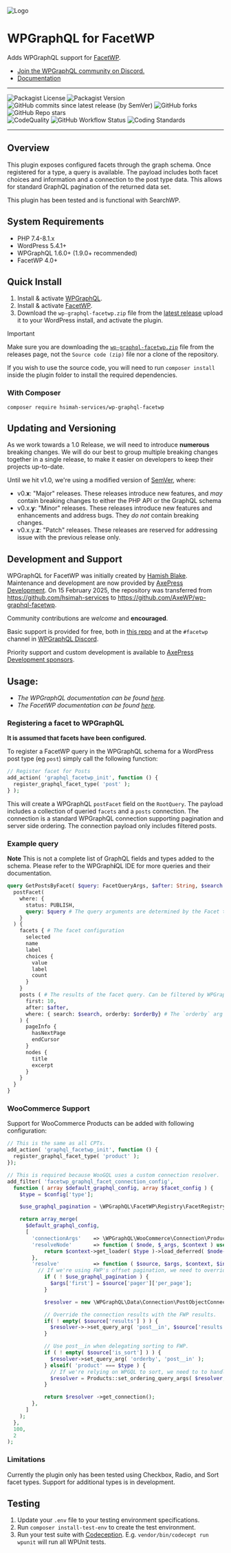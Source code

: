 ![Logo](./logo.png)
# WPGraphQL for FacetWP

Adds WPGraphQL support for [FacetWP](https://facetwp.com/).

* [Join the WPGraphQL community on Discord.](https://discord.gg/GyKncfmn7q)
* [Documentation](#usage)
-----

![Packagist License](https://img.shields.io/packagist/l/hsimah-services/wp-graphql-facetwp?color=green) ![Packagist Version](https://img.shields.io/packagist/v/hsimah-services/wp-graphql-facetwp?label=stable) ![GitHub commits since latest release (by SemVer)](https://img.shields.io/github/commits-since/AxeWP/wp-graphql-facetwp/0.5.1) ![GitHub forks](https://img.shields.io/github/forks/AxeWP/wp-graphql-facetwp?style=social) ![GitHub Repo stars](https://img.shields.io/github/stars/AxeWP/wp-graphql-facetwp?style=social)<br />
![CodeQuality](https://img.shields.io/github/actions/workflow/status/AxeWP/wp-graphql-facetwp/code-quality.yml?branch=develop&label=Code%20Quality)
![GitHub Workflow Status](https://img.shields.io/github/actions/workflow/status/AxeWP/wp-graphql-facetwp/integration-testing.yml?branch=develop&label=Integration%20Testing)
![Coding Standards](https://img.shields.io/github/actions/workflow/status/AxeWP/wp-graphql-facetwp/code-standard.yml?branch=develop&label=WordPress%20Coding%20Standards)

-----
## Overview

This plugin exposes configured facets through the graph schema. Once registered for a type, a query is available. The payload includes both facet choices and information and a connection to the post type data. This allows for standard GraphQL pagination of the returned data set.

This plugin has been tested and is functional with SearchWP.

## System Requirements

* PHP 7.4-8.1.x
* WordPress 5.4.1+
* WPGraphQL 1.6.0+ (1.9.0+ recommended)
* FacetWP 4.0+

## Quick Install

1. Install & activate [WPGraphQL](https://www.wpgraphql.com/).
2. Install & activate [FacetWP](https://facetwp.com/).
3. Download the `wp-graphql-facetwp.zip` file from the [latest release](https://github.com/AxeWP/wp-graphql-facetwp/releases/latest) upload it to your WordPress install, and activate the plugin.

> [!IMPORTANT]
>
> Make sure you are downloading the [`wp-graphql-facetwp.zip`](https://github.com/AxeWP/wp-graphql-facetwp/releases/latest/download/wp-graphql-facetwp.zip) file from the releases page, not the `Source code (zip)` file nor a clone of the repository.
>
> If you wish to use the source code, you will need to run `composer install` inside the plugin folder to install the required dependencies.

### With Composer

```console
composer require hsimah-services/wp-graphql-facetwp
```
## Updating and Versioning

As we work towards a 1.0 Release, we will need to introduce **numerous** breaking changes. We will do our best to group multiple breaking changes together in a single release, to make it easier on developers to keep their projects up-to-date.

Until we hit v1.0, we're using a modified version of [SemVer](https://semver.org/), where:

* v0.**x**: "Major" releases. These releases introduce new features, and _may_ contain breaking changes to either the PHP API or the GraphQL schema
* v0.x.**y**: "Minor" releases. These releases introduce new features and enhancements and address bugs. They _do not_ contain breaking changes.
* v0.x.y.**z**: "Patch" releases. These releases are reserved for addressing issue with the previous release only.

## Development and Support

WPGraphQL for FacetWP was initially created by [Hamish Blake](https://www.hsimah.com/). Maintenance and development are now provided by [AxePress Development](https://axepress.dev/). On 15 February 2025, the repository was transferred from https://github.com/hsimah-services to https://github.com/AxeWP/wp-graphql-facetwp.

Community contributions are _welcome_ and **encouraged**.

Basic support is provided for free, both in [this repo](https://github.com/AxeWP/wp-graphql-facetwp/issues) and at the `#facetwp` channel in [WPGraphQL Discord](https://discord.gg/GyKncfmn7q).

Priority support and custom development is available to [AxePress Development sponsors](https://github.com/sponsors/AxeWP).

## Usage:

- _The WPGraphQL documentation can be found [here](https://docs.wpgraphql.com)._ <br />
- _The FacetWP documentation can be found [here](https://facetwp.com/documentation/)._

### Registering a facet to WPGraphQL

**It is assumed that facets have been configured.**

To register a FacetWP query in the WPGraphQL schema for a WordPress post type (eg `post`) simply call the following function:

```php
// Register facet for Posts
add_action( 'graphql_facetwp_init', function () {
  register_graphql_facet_type( 'post' );
} );
```

This will create a WPGraphQL `postFacet` field on the `RootQuery`. The payload includes a collection of queried `facets` and a `posts` connection. The connection is a standard WPGraphQL connection supporting pagination and server side ordering. The connection payload only includes filtered posts.

### Example query


**Note** This is not a complete list of GraphQL fields and types added to the schema. Please refer to the WPGraph<strong>i</strong>QL IDE for more queries and their documentation.

```graphql
query GetPostsByFacet( $query: FacetQueryArgs, $after: String, $search: String, $orderBy: [PostObjectsConnectionOrderbyInput] ) {
  postFacet(
    where: { 
      status: PUBLISH,
      query: $query # The query arguments are determined by the Facet type.
    }
  ) {
    facets { # The facet configuration
      selected
      name
      label
      choices {
        value
        label
        count
      }
    }
    posts ( # The results of the facet query. Can be filtered by WPGraphQL connection where args 
      first: 10,
      after: $after,
      where: { search: $search, orderby: $orderBy} # The `orderby` arg is ignored if using the Sort facet.
    ) {
      pageInfo {
        hasNextPage
        endCursor
      }
      nodes {
        title
        excerpt
      }
    }
  }
}
```

### WooCommerce Support

Support for WooCommerce Products can be added with following configuration:

```php
// This is the same as all CPTs.
add_action( 'graphql_facetwp_init', function () {
  register_graphql_facet_type( 'product' );
});

// This is required because WooGQL uses a custom connection resolver.
add_filter( 'facetwp_graphql_facet_connection_config', 
  function ( array $default_graphql_config, array $facet_config ) {
    $type = $config['type'];

    $use_graphql_pagination = \WPGraphQL\FacetWP\Registry\FacetRegistry::use_graphql_pagination();

    return array_merge(
      $default_graphql_config,
      [
        'connectionArgs'    => \WPGraphQL\WooCommerce\Connection\Products::get_connection_args(),
        'resolveNode'       => function ( $node, $_args, $context ) use ( $type ) {
            return $context->get_loader( $type )->load_deferred( $node->ID );
        },
        'resolve'           => function ( $source, $args, $context, $info ) use ( $type, $use_graphql_pagination ) {
          // If we're using FWP's offset pagination, we need to override the connection args.
            if ( ! $use_graphql_pagination ) {
              $args['first'] = $source['pager']['per_page'];
            }

            $resolver = new \WPGraphQL\Data\Connection\PostObjectConnectionResolver( $source, $args, $context, $info, $type );

            // Override the connection results with the FWP results.
            if( ! empty( $source['results'] ) ) {
              $resolver->->set_query_arg( 'post__in', $source['results'] );
            }

            // Use post__in when delegating sorting to FWP.
            if ( ! empty( $source['is_sort'] ) ) {
              $resolver->set_query_arg( 'orderby', 'post__in' );
            } elseif( 'product' === $type ) {
              // If we're relying on WPGQL to sort, we need to to handle WooCommerce meta.
              $resolver = Products::set_ordering_query_args( $resolver, $args );
            }

            return $resolver ->get_connection();
        },
      ]
    );
  },
  100,
  2
);
```

### Limitations
Currently the plugin only has been tested using Checkbox, Radio, and Sort facet types. Support for additional types is in development.

## Testing

1. Update your `.env` file to your testing environment specifications.
2. Run `composer install-test-env` to create the test environment.
3. Run your test suite with [Codeception](https://codeception.com/docs/02-GettingStarted#Running-Tests).
E.g. `vendor/bin/codecept run wpunit` will run all WPUnit tests.
